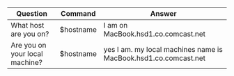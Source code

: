 | Question | Command| Answer |
|  ----- | ----------|--------------------------------------------|
| What host are you on? |$hostname |I am on MacBook.hsd1.co.comcast.net|
| Are you on your local machine?|$hostname |yes I am.  my local machines name is MacBook.hsd1.co.comcast.net|
